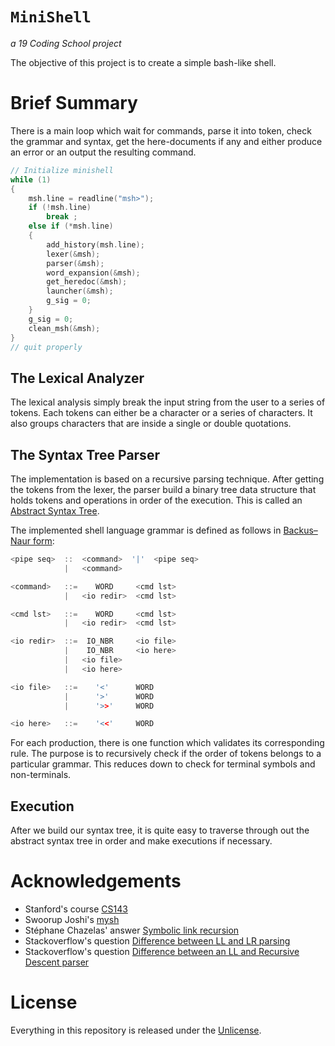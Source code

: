 # ```MiniShell```
*a 19 Coding School project*

The objective of this project is to create a simple bash-like shell.

# Brief Summary

There is a main loop which wait for commands, parse it into token, check the grammar and syntax, get the here-documents if any and either produce an error or an output the resulting command.

```c
// Initialize minishell
while (1)
{
	msh.line = readline("msh>");
	if (!msh.line)
		break ;
	else if (*msh.line)
	{
		add_history(msh.line);
		lexer(&msh);
		parser(&msh);
		word_expansion(&msh);
		get_heredoc(&msh);
		launcher(&msh);
		g_sig = 0;
	}
	g_sig = 0;
	clean_msh(&msh);
}
// quit properly
```

## The Lexical Analyzer

The lexical analysis simply break the input string from the user to a series of tokens. Each tokens can either be a character or a series of characters. It also groups characters that are inside a single or double quotations.


## The Syntax Tree Parser

The implementation is based on a recursive parsing technique. After getting the tokens from the lexer, the parser build a binary tree data structure that holds tokens and operations in order of the execution. This is called an [Abstract Syntax Tree](https://en.wikipedia.org/wiki/Abstract_syntax_tree).

The implemented shell language grammar is defined as follows in [Backus–Naur form](https://en.wikipedia.org/wiki/Backus%E2%80%93Naur_form):

```c
<pipe seq>	::	<command>  '|'  <pipe seq>
			|	<command>

<command>	::=	   WORD		<cmd lst>
			|	<io redir>	<cmd lst>

<cmd lst>	::=	   WORD		<cmd lst>
		 	|	<io redir>	<cmd lst>

<io redir>	::=	 IO_NBR		<io file>
		 	|	 IO_NBR		<io here>
			|	<io file>
		 	|	<io here>

<io file>	::=	   '<' 		WORD
		 	|	   '>' 		WORD
		 	|	   '>>'		WORD

<io here>	::=	   '<<' 	WORD
```

For each production, there is one function which validates its corresponding rule. The purpose is to recursively check if the order of tokens belongs to a particular grammar. This reduces down to check for terminal symbols and non-terminals.

## Execution

After we build our syntax tree, it is quite easy to traverse through out the abstract syntax tree in order and make executions if necessary.

# Acknowledgements

 - Stanford's course [CS143](https://web.stanford.edu/class/archive/cs/cs143/cs143.1128/)
 - Swoorup Joshi's [mysh](https://github.com/Swoorup/mysh)
 - Stéphane Chazelas' answer [Symbolic link recursion](https://unix.stackexchange.com/questions/79571/symbolic-link-recursion-what-makes-it-reset/79621#79621)
 - Stackoverflow's question [Difference between LL and LR parsing](https://stackoverflow.com/questions/5975741/what-is-the-difference-between-ll-and-lr-parsing/6824545#6824545)
  - Stackoverflow's question [Difference between an LL and Recursive Descent parser](https://stackoverflow.com/questions/1044600/difference-between-an-ll-and-recursive-descent-parser/1044678#1044678)


# License

Everything in this repository is released under the [Unlicense](https://github.com/maxdesalle/42/blob/main/LICENSE).


